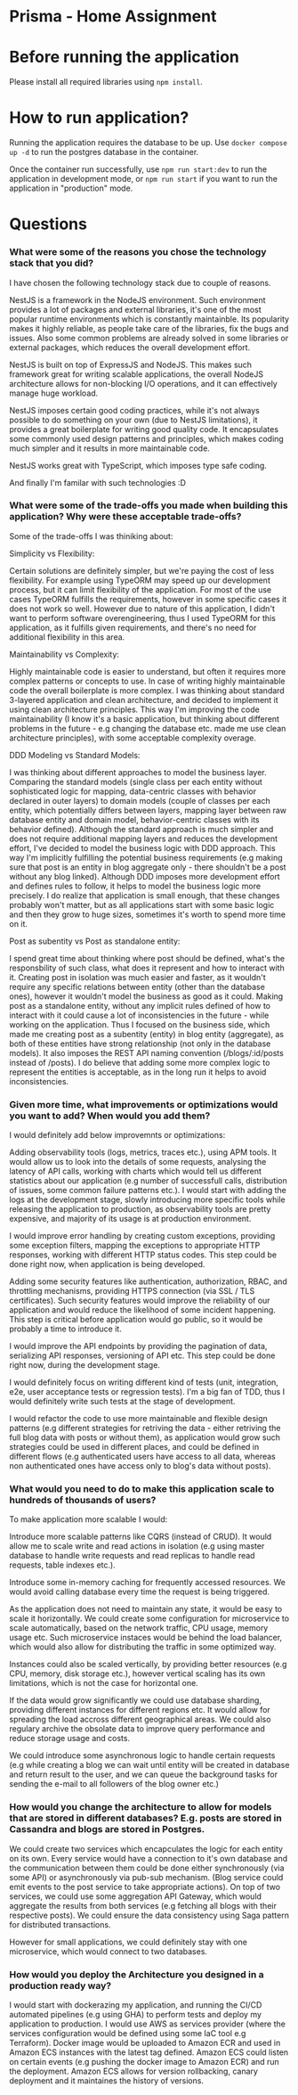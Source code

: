 # Prisma - Home Assignment

# Before running the application

Please install all required libraries using `npm install`.

# How to run application?

Running the application requires the database to be up. Use `docker compose up -d` to run the postgres database
in the container.

Once the container run successfully, use `npm run start:dev` to run the application in development mode, or
`npm run start` if you want to run the application in "production" mode.

# Questions

### What were some of the reasons you chose the technology stack that you did?

I have chosen the following technology stack due to couple of reasons.

NestJS is a framework in the NodeJS environment. Such environment provides a lot of packages and external libraries, it's one of the most popular runtime environments which is constantly maintainble. Its popularity makes it highly reliable, as people take care of the libraries, fix the bugs and issues. Also some common problems are already solved in some libraries or external packages, which reduces the overall development effort.

NestJS is built on top of ExpressJS and NodeJS. This makes such framework great for writing scalable applications,
the overall NodeJS architecture allows for non-blocking I/O operations, and it can effectively manage huge workload.

NestJS imposes certain good coding practices, while it's not always possible to do something on your own (due to NestJS limitations), it provides a great boilerplate for writing good quality code. It encapsulates some commonly used design patterns and principles, which makes coding much simpler and it results in more maintainable code.

NestJS works great with TypeScript, which imposes type safe coding.

And finally I'm familar with such technologies :D

### What were some of the trade-offs you made when building this application? Why were these acceptable trade-offs?

Some of the trade-offs I was thiniking about:

Simplicity vs Flexibility:

Certain solutions are definitely simpler, but we're paying the cost of less flexibility. For example using TypeORM may speed up our development process, but it can limit flexibility of the application. For most of the use cases TypeORM fulfills the requirements, however in some specific cases it does not work so well. However due to nature of this application, I didn't want to perform software overengineering, thus I used TypeORM for this application, as it fulfills given requirements, and there's no need for additional flexibility in this area. 

Maintainability vs Complexity:

Highly maintainable code is easier to understand, but often it requires more complex patterns or concepts to use. In case of writing highly maintainable code the overall boilerplate is more complex. I was thinking about standard 3-layered application and clean architecture, and decided to implement it using clean architecture principles. This way I'm improving the code maintainability (I know it's a basic application, but thinking about different problems in the future - e.g changing the database etc. made me use clean architecture principles), with some acceptable complexity overage.

DDD Modeling vs Standard Models:

I was thinking about different approaches to model the business layer. Comparing the standard models (single class per each entity without sophisticated logic for mapping, data-centric classes with behavior declared in outer layers) to domain models (couple of classes per each entity, which potentially differs between layers, mapping layer between raw database entity and domain model, behavior-centric classes with its behavior defined).
Although the standard approach is much simpler and does not require additional mapping layers and reduces the development effort, I've decided to model the business logic with DDD approach. This way I'm implicitly fulfilling the potential business requirements (e.g making sure that post is an entity in blog aggregate only - there shouldn't be a post without any blog linked). Although DDD imposes more development effort and defines rules to follow, it helps to model the business logic more precisely. I do realize that application is small enough, that these changes probably won't matter, but as all applications start with some basic logic and then they grow to huge sizes, sometimes it's worth to spend more time on it.

Post as subentity vs Post as standalone entity:

I spend great time about thinking where post should be defined, what's the responsbility of such class, what does it represent and how to interact with it. Creating post in isolation was much easier and faster, as it wouldn't require any specific relations between entity (other than the database ones), however it wouldn't model the business as good as it could. Making post as a standalone entity, without any implicit rules defined of how to interact with it could cause a lot of inconsistencies in the future - while working on the application. Thus I focused on the business side, which made me creating post as a subentity (entity) in blog entity (aggregate), as both of these entities have strong relationship (not only in the database models). It also imposes the REST API naming convention (/blogs/:id/posts instead of /posts). I do believe that adding some more complex logic to represent the entities is acceptable, as in the long run it helps to avoid inconsistencies.

### Given more time, what improvements or optimizations would you want to add? When would you add them?

I would definitely add below improvemnts or optimizations:

Adding observability tools (logs, metrics, traces etc.), using APM tools. It would allow us to look into the details of some requests, analysing the latency of API calls, working with charts which would tell us
different statistics about our application (e.g number of successfull calls, distribution of issues, some common failure patterns etc.). I would start with adding the logs at the development stage, slowly introducing more specific tools while releasing the application to production, as observability tools are pretty expensive, and majority of its usage is at production environment.

I would improve error handling by creating custom exceptions, providing some exception filters, mapping the exceptions to appropriate HTTP responses, working with different HTTP status codes. This step could be done right now, when application is being developed.

Adding some security features like authentication, authorization, RBAC, and throttling mechanisms, providing HTTPS connection (via SSL / TLS certificates). Such security features would improve the reliability of our application and would reduce the likelihood of some incident happening. This step is critical before application would go public, so it would be probably a time to introduce it.

I would improve the API endpoints by providing the pagination of data, serializing API responses, versioning of API etc. This step could be done right now, during the development stage.

I would definitely focus on writing different kind of tests (unit, integration, e2e, user acceptance tests or regression tests). I'm a big fan of TDD, thus I would definitely write such tests at the stage of development.

I would refactor the code to use more maintainable and flexible design patterns (e.g different strategies for retriving the data - either retriving the full blog data with posts or without them), as application would grow such strategies could be used in different places, and could be defined in different flows (e.g authenticated users have access to all data, whereas non authenticated ones have access only to blog's data without posts).

### What would you need to do to make this application scale to hundreds of thousands of users?

To make application more scalable I would:

Introduce more scalable patterns like CQRS (instead of CRUD). It would allow me to scale write and read actions in isolation (e.g using master database to handle write requests and read replicas to handle read requests, table indexes etc.).

Introduce some in-memory caching for frequently accessed resources. We would avoid calling database every time the request is being triggered.

As the application does not need to maintain any state, it would be easy to scale it horizontally. We could create some configuration for microservice to scale automatically, based on the network traffic, CPU usage, memory usage etc. Such microservice instaces would be behind the load balancer, which would also allow for distributing the traffic in some optimized way.

Instances could also be scaled vertically, by providing better resources (e.g CPU, memory, disk storage etc.), however vertical scaling has its own limitations, which is not the case for horizontal one.

If the data would grow significantly we could use database sharding, providing different instances for different regions etc. It would allow for spreading the load accross different geographical areas. We could also regulary archive the obsolate data to improve query performance and reduce storage usage and costs.

We could introduce some asynchronous logic to handle certain requests (e.g while creating a blog we can wait until entity will be created in database and return result to the user, and we can queue the background tasks for sending the e-mail to all followers of the blog owner etc.)

### How would you change the architecture to allow for models that are stored in different databases? E.g. posts are stored in Cassandra and blogs are stored in Postgres.

We could create two services which encapculates the logic for each entity on its own. Every service would have a connection to it's own database and the communication between them could be done either synchronously (via some API) or asynchronously via pub-sub mechanism. (Blog service could emit events to the post service to take appropriate actions). On top of two services, we could use some aggregation API Gateway, which would aggregate the results from both services (e.g fetching all blogs with their respective posts). We could ensure the data consistency using Saga pattern for distributed transactions.

However for small applications, we could definitely stay with one microservice, which would connect to two databases.

### How would you deploy the Architecture you designed in a production ready way?

I would start with dockerazing my application, and running the CI/CD automated pipelines (e.g using GHA) to perform tests and deploy my application to production. I would use AWS as services provider (where the services configuration would be defined using some IaC tool e.g Terraform). Docker image would be uploaded to Amazon ECR and used in Amazon ECS instances with the latest tag defined. Amazon ECS could listen on certain events (e.g pushing the docker image to Amazon ECR) and run the deployment. Amazon ECS allows for version rollbacking, canary deployment and it maintaines the history of versions.
